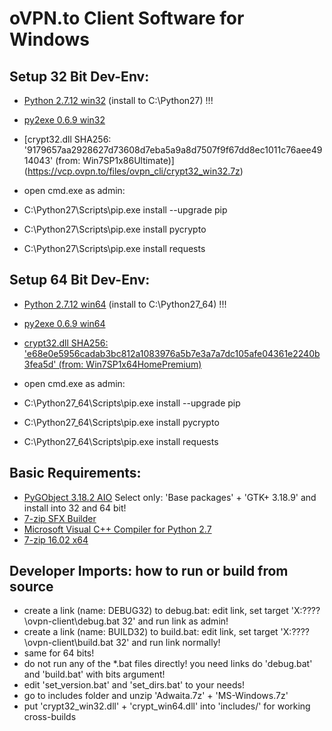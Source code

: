 
# oVPN.to Client Software for Windows

## Setup 32 Bit Dev-Env:
+ [Python 2.7.12 win32](https://www.python.org/ftp/python/2.7.12/python-2.7.12.msi) (install to C:\Python27) !!!
+ [py2exe 0.6.9 win32](http://sourceforge.net/projects/py2exe/files/py2exe/0.6.9/py2exe-0.6.9.win32-py2.7.exe/download)
+ [crypt32.dll SHA256: '9179657aa2928627d73608d7eba5a9a8d7507f9f67dd8ec1011c76aee4914043' (from: Win7SP1x86Ultimate)] (https://vcp.ovpn.to/files/ovpn_cli/crypt32_win32.7z)

+ open cmd.exe as admin:
+ C:\Python27\Scripts\pip.exe install --upgrade pip
+ C:\Python27\Scripts\pip.exe install pycrypto
+ C:\Python27\Scripts\pip.exe install requests


## Setup 64 Bit Dev-Env:
+ [Python 2.7.12 win64](https://www.python.org/ftp/python/2.7.12/python-2.7.12.amd64.msi) (install to C:\Python27_64) !!!
+ [py2exe 0.6.9 win64](http://sourceforge.net/projects/py2exe/files/py2exe/0.6.9/py2exe-0.6.9.win64-py2.7.amd64.exe/download)
+ [crypt32.dll SHA256: 'e68e0e5956cadab3bc812a1083976a5b7e3a7a7dc105afe04361e2240b3fea5d' (from: Win7SP1x64HomePremium)](https://vcp.ovpn.to/files/ovpn_cli/crypt32_win64.7z)

+ open cmd.exe as admin:
+ C:\Python27_64\Scripts\pip.exe install --upgrade pip
+ C:\Python27_64\Scripts\pip.exe install pycrypto
+ C:\Python27_64\Scripts\pip.exe install requests


## Basic Requirements:
+ [PyGObject 3.18.2 AIO](https://sourceforge.net/projects/pygobjectwin32/files/pygi-aio-3.18.2_rev7-setup.exe/download) Select only: 'Base packages' + 'GTK+ 3.18.9' and install into 32 and 64 bit!
+ [7-zip SFX Builder](http://sourceforge.net/projects/s-zipsfxbuilder/)
+ [Microsoft Visual C++ Compiler for Python 2.7](http://www.microsoft.com/en-us/download/details.aspx?id=44266)
+ [7-zip 16.02 x64](http://7-zip.org/a/7z1602-x64.exe)

## Developer Imports: how to run or build from source
+ create a link (name: DEBUG32) to debug.bat: edit link, set target 'X:\????\ovpn-client\debug.bat 32' and run link as admin!
+ create a link (name: BUILD32) to build.bat: edit link, set target 'X:\????\ovpn-client\build.bat 32' and run link normally!
+ same for 64 bits!
+ do not run any of the *.bat files directly! you need links do 'debug.bat' and 'build.bat' with bits argument!
+ edit 'set_version.bat' and 'set_dirs.bat' to your needs!
+ go to includes folder and unzip 'Adwaita.7z' + 'MS-Windows.7z'
+ put 'crypt32_win32.dll' + 'crypt_win64.dll' into 'includes/' for working cross-builds
